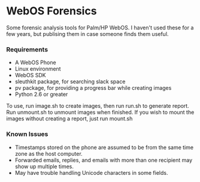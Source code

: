 WebOS Forensics
===============

Some forensic analysis tools for Palm/HP WebOS. I haven't used these for a few years, but publising them in case someone finds them useful. 

### Requirements
* A WebOS Phone
* Linux environment
* WebOS SDK
* sleuthkit package, for searching slack space
* pv package, for providing a progress bar while creating images
* Python 2.6 or greater

To use, run image.sh to create images, then run run.sh to generate report. Run unmount.sh to unmount images when finished. If you wish to mount the images without creating a report, just run mount.sh

### Known Issues
* Timestamps stored on the phone are assumed to be from the same time zone as the host computer.
* Forwarded emails, replies, and emails with more than one recipient may show up multiple times.
* May have trouble handling Unicode characters in some fields.
